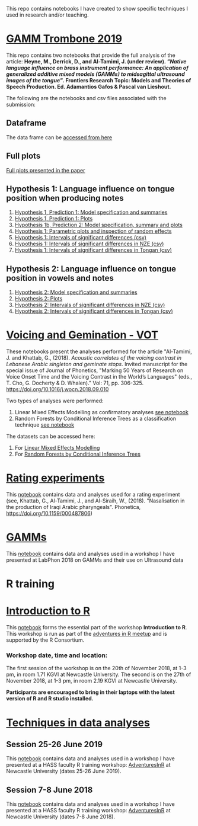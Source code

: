 This repo contains notebooks I have created to show specific techniques I used in research and/or teaching.

# [GAMM Trombone 2019](https://jalalal-tamimi.github.io/GAMM-Trombone-2019/)

This repo contains two notebooks that provide the full analysis of the article: **Heyne, M., Derrick, D., and Al-Tamimi, J. (under review). *"Native language influence on brass instrument performance: An application of generalized additive mixed models (GAMMs) to midsagittal ultrasound images of the tongue"*. Frontiers Research Topic: Models and Theories of Speech Production. Ed. Adamantios Gafos & Pascal van Lieshout.**

The following are the notebooks and csv files associated with the submission:

## Dataframe

The data frame can be [accessed from here](https://osf.io/um23r/?pid=3zn2g)

## Full plots

[Full plots presented in the paper](https://jalalal-tamimi.github.io/GAMM-Trombone-2019/Frontiers_paper_plots_Final.nb.html)

## Hypothesis 1: Language influence on tongue position when producing notes

1. [Hypothesis 1, Prediction 1: Model specification and summaries](https://jalalal-tamimi.github.io/GAMM-Trombone-2019/GAMM_Trombone_H1_Final.nb.html)
2. [Hypothesis 1, Prediction 1: Plots](https://jalalal-tamimi.github.io/GAMM-Trombone-2019/GAMM_Trombone_H1_plots_v6.nb.html)
3. [Hypothesis 1b, Prediction 2: Model specification, summary and plots](https://jalalal-tamimi.github.io/GAMM-Trombone-2019/GAMM_Trombone_H1b_v8.nb.html)
4. [Hypothesis 1: Parametric plots and inspection of random effects](https://jalalal-tamimi.github.io/GAMM-Trombone-2019/GAMM_Trombone_H1_para_rand.nb.html)
5. [Hypothesis 1: Intervals of significant differences (csv)](https://jalalal-tamimi.github.io/GAMM-Trombone-2019/Notes.gam.AR.Mod2_intervals_of_significant_differences.csv)
6. [Hypothesis 1: Intervals of significant differences in NZE (csv)](https://jalalal-tamimi.github.io/GAMM-Trombone-2019/Notes.gam.AR.Mod2_within_lg_ints_of_sig_diffs_NZE.csv)
7. [Hypothesis 1: Intervals of significant differences in Tongan (csv)](https://jalalal-tamimi.github.io/GAMM-Trombone-2019/Notes.gam.AR.Mod2_within_lg_ints_of_sig_diffs_Tongan.csv)

## Hypothesis 2: Language influence on tongue position in vowels and notes

1. [Hypothesis 2: Model specification and summaries](https://jalalal-tamimi.github.io/GAMM-Trombone-2019/GAMM_Trombone_H2_Final.nb.html)
2. [Hypothesis 2: Plots](https://jalalal-tamimi.github.io/GAMM-Trombone-2019/GAMM_Trombone_H2_plots_v6.nb.html)
3. [Hypothesis 2: Intervals of significant differences in NZE (csv)](https://jalalal-tamimi.github.io/GAMM-Trombone-2019/NZE.gam.AR.Mod2_intervals_of_significant_differences.csv)
4. [Hypothesis 2: Intervals of significant differences in Tongan (csv)](https://jalalal-tamimi.github.io/GAMM-Trombone-2019/Tongan.gam.AR.Mod2_intervals_of_significant_differences.csv)


# [Voicing and Gemination - VOT](https://jalalal-tamimi.github.io/R-Voicing-Gemination-VOT/)

These notebooks present the analyses performed for the article "Al-Tamimi, J. and Khattab, G., (2018). *Acoustic correlates of the voicing contrast in Lebanese Arabic singleton and geminate stops*. Invited manuscript for the special issue of Journal of Phonetics, "Marking 50 Years of Research on Voice Onset Time and the Voicing Contrast in the World’s Languages" (eds., T. Cho, G. Docherty & D. Whalen)." Vol: 71, pp. 306-325. https://doi.org/10.1016/j.wocn.2018.09.010

Two types of analyses were performed:

1. Linear Mixed Effects Modelling as confirmatory analyses [see notebook](https://jalalal-tamimi.github.io/R-Voicing-Gemination-VOT/Voicing%20and%20Gemination%20-%20Mixed%20Effects%20Modelling.nb.html)
2. Random Forests by Conditional Inference Trees as a classification technique [see notebook](https://jalalal-tamimi.github.io/R-Voicing-Gemination-VOT/Voicing%20and%20Gemination%20-%20Random%20Forests.nb.html)

The datasets can be accessed here:

1. For [Linear Mixed Effects Modelling](https://github.com/JalalAl-Tamimi/R-Voicing-Gemination-VOT/blob/master/resultsGemination.csv)
2. For [Random Forests by Conditional Inference Trees](https://github.com/JalalAl-Tamimi/R-Voicing-Gemination-VOT/blob/master/ResultsFullOriginalData.csv)


# [Rating experiments](https://jalalal-tamimi.github.io/R-Rating-data/)

This [notebook](https://jalalal-tamimi.github.io/R-Rating-data/Rating-VQ-Nas-Phonetica.nb.html) contains data and analyses used for a rating experiment (see, Khattab, G., Al-Tamimi, J., and Al-Siraih, W., (2018). "Nasalisation in the production of Iraqi Arabic pharyngeals". Phonetica, https://doi.org/10.1159/000487806)


# [GAMMs](https://jalalal-tamimi.github.io/R-GAMM-LabPhon18/)

This [notebook](https://jalalal-tamimi.github.io/R-GAMM-LabPhon18/GAMMsLabPhon.nb.html) contains data and analyses used in a workshop I have presented at LabPhon 2018 on GAMMs and their use on Ultrasound data

# R training

# [Introduction to R](https://jalalal-tamimi.github.io/R-Introduction-to-R/)

This [notebook](https://jalalal-tamimi.github.io/R-Introduction-to-R/Introduction_to_R.nb.html) forms the essential part of the workshop **Introduction to R**. This workshop is run as part of the [adventures in R meetup](https://www.meetup.com/Adventures-in-R-Meetup/) and is supported by the R Consortium. 

### Workshop date, time and location:
The first session of the workshop is on the 20th of November 2018, at 1-3 pm, in room 1.71 KGVI at Newcastle University. The second is on the 27th of November 2018, at 1-3 pm, in room 2.19 KGVI at Newcastle University.

**Participants are encouraged to bring in their laptops with the latest version of R and R studio installed.**

# [Techniques in data analyses](https://jalalal-tamimi.github.io/R-Techniques-in-Data-Analyses/)

## Session 25-26 June 2019

This [notebook](https://jalalal-tamimi.github.io/R-Techniques-in-Data-Analyses/Session_4-AnalysingData062019.nb.html) contains data and analyses used in a workshop I have presented at a HASS faculty R training workshop: [AdventuresInR](https://github.com/JalalAl-Tamimi/AdventuresInR) at Newcastle University (dates 25-26 June 2019).

## Session 7-8 June 2018

This [notebook](https://jalalal-tamimi.github.io/R-Techniques-in-Data-Analyses/Session_4-AnalysingData062018.nb.html) contains data and analyses used in a workshop I have presented at a HASS faculty R training workshop: [AdventuresInR](https://github.com/JalalAl-Tamimi/AdventuresInR) at Newcastle University (dates 7-8 June 2018).


